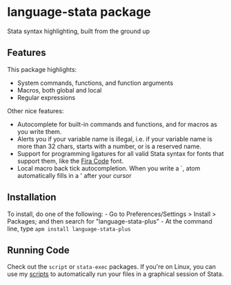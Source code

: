 # language-stata package
Stata syntax highlighting, built from the ground up

## Features

This package highlights:
- System commands, functions, and function arguments
- Macros, both global and local
- Regular expressions

Other nice features:
- Autocomplete for built-in commands and functions, and for macros as you write them.
- Alerts you if your variable name is illegal, i.e. if your variable name is more than 32 chars, starts with a number, or is a reserved name.
- Support for programming ligatures for all valid Stata syntax for fonts that support them, like the [Fira Code](https://github.com/tonsky/FiraCode) font.
- Local macro back tick autocompletion. When you write a `, atom automatically fills in a ' after your cursor

## Installation

To install, do one of the following:
    - Go to Preferences/Settings > Install > Packages; and then search for "language-stata-plus"
    - At the command line, type `apm install language-stata-plus`

## Running Code

Check out the `script` or `stata-exec` packages. If you're on Linux, you can use my [scripts](https://github.com/kylebarron/stata-autokey) to automatically run your files in a graphical session of Stata.

